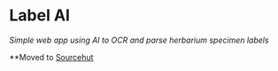 # Label AI

_Simple web app using AI to OCR and parse herbarium specimen labels_

**Moved to [Sourcehut](https://git.sr.ht/~camwebb/labelai)

